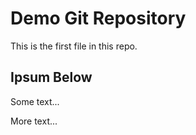 # Demo Git Repository

This is the first file in this repo.

## Ipsum Below

Some text...

More text...